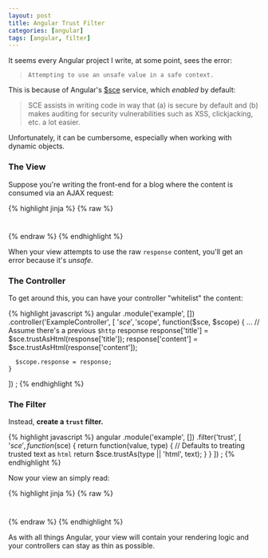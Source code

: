 ```yaml
---
layout: post
title: Angular Trust Filter
categories: [angular]
tags: [angular, filter]
---
```


It seems every Angular project I write, at some point, sees the error:

> `Attempting to use an unsafe value in a safe context.`

This is because of Angular's [$sce][1] service, which _enabled_ by default:

> SCE assists in writing code in way that (a) is secure by default and (b) makes auditing for security vulnerabilities such as XSS, clickjacking, etc. a lot easier.

Unfortunately, it can be cumbersome, especially when working with dynamic objects.


### The View

Suppose you're writing the front-end for a blog where the content is consumed via an AJAX request:


{% highlight jinja %}
{% raw %}
<h1 ng-bind-html="response.title"></h1>

<section ng-bind-html="response.content"></section>
{% endraw %}
{% endhighlight %}


When your view attempts to use the raw `response` content, you'll get an error
because it's _unsafe_.


### The Controller

To get around this, you can have your controller "whitelist" the content:

{% highlight javascript %}
angular
  .module('example', [])
  .controller('ExampleController', [
    '$sce',
    '$scope',
    function($sce, $scope) {
      ...
      // Assume there's a previous `$http` response
      response['title']   = $sce.trustAsHtml(response['title']);
      response['content'] = $sce.trustAsHtml(response['content']);

      $scope.response = response;
    }
  ])
;
{% endhighlight %}


### The Filter

Instead, **create a `trust` filter.**


{% highlight javascript %}
angular
  .module('example', [])
  .filter('trust', [
    '$sce',
    function($sce) {
      return function(value, type) {
        // Defaults to treating trusted text as `html`
        return $sce.trustAs(type || 'html', text);
      }
    }
  ])
;
{% endhighlight %}


Now your view an simply read:

{% highlight jinja %}
{% raw %}
<h1 ng-bind-html="response.title | trust"></h1>

<section ng-bind-html="response.content | trust"></section>
{% endraw %}
{% endhighlight %}


As with all things Angular, your view will contain your rendering logic and your controllers
can stay as thin as possible.


[1]: https://docs.angularjs.org/api/ng/service/$sce
